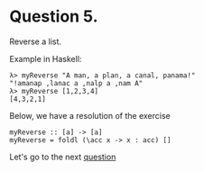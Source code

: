 # Question 5.

Reverse a list.

Example in Haskell:

```
λ> myReverse "A man, a plan, a canal, panama!"
"!amanap ,lanac a ,nalp a ,nam A"
λ> myReverse [1,2,3,4]
[4,3,2,1]
```

Below, we have a resolution of the exercise

```
myReverse :: [a] -> [a]
myReverse = foldl (\acc x -> x : acc) []
```



Let's go to the next [question](question6.md)
